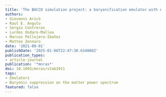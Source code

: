 ```yaml
---
title: 'The BACCO simulation project: a baryonification emulator with neural networks'
authors:
- Giovanni Aricò
- Raul E. Angulo
- Sergio Contreras
- Lurdes Ondaro-Mallea
- Marcos Pellejero-Ibañez
- Matteo Zennaro
date: '2021-09-01'
publishDate: '2025-01-06T22:47:30.634080Z'
publication_types:
- article-journal
publication: '*mnras*'
doi: 10.1093/mnras/stab1911
tags:
- Emulators
- Baryonic suppression on the matter power spectrum 
featured: false
---
```

